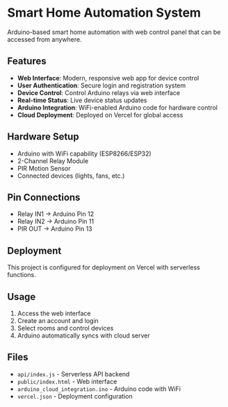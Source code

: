 # Smart Home Automation System

Arduino-based smart home automation with web control panel that can be accessed from anywhere.

## Features

- **Web Interface**: Modern, responsive web app for device control
- **User Authentication**: Secure login and registration system
- **Device Control**: Control Arduino relays via web interface
- **Real-time Status**: Live device status updates
- **Arduino Integration**: WiFi-enabled Arduino code for hardware control
- **Cloud Deployment**: Deployed on Vercel for global access

## Hardware Setup

- Arduino with WiFi capability (ESP8266/ESP32)
- 2-Channel Relay Module
- PIR Motion Sensor
- Connected devices (lights, fans, etc.)

## Pin Connections

- Relay IN1 → Arduino Pin 12
- Relay IN2 → Arduino Pin 11  
- PIR OUT → Arduino Pin 13

## Deployment

This project is configured for deployment on Vercel with serverless functions.

## Usage

1. Access the web interface
2. Create an account and login
3. Select rooms and control devices
4. Arduino automatically syncs with cloud server

## Files

- `api/index.js` - Serverless API backend
- `public/index.html` - Web interface
- `arduino_cloud_integration.ino` - Arduino code with WiFi
- `vercel.json` - Deployment configuration
